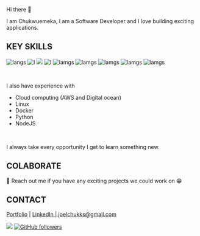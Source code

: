 Hi there 👋

I am Chukwuemeka, I am a Software Developer and I love building exciting applications.



## KEY SKILLS
![langs](https://img.shields.io/badge/Python-FFD43B?style=for-the-badge&logo=python&logoColor=darkgreen) ![l](https://img.shields.io/badge/Django-092E20?style=for-the-badge&logo=django&logoColor=green) ![](https://hit.yhype.me/github/profile?user_id=47852925) ![l](https://img.shields.io/badge/HTML5-E34F26?style=for-the-badge&logo=html5&logoColor=white) ![lamgs](https://img.shields.io/badge/JavaScript-F7DF1E?style=for-the-badge&logo=javascript&logoColor=black) ![lamgs](https://img.shields.io/badge/heroku-092E20?style=for-the-badge&logo=heroku&logoColor=green) ![lamgs](https://img.shields.io/badge/MySQL-00000F?style=for-the-badge&logo=mysql&logoColor=white) ![lamgs](https://img.shields.io/badge/PostgreSQL-316192?style=for-the-badge&logo=postgresql&logoColor=white) ![lamgs](https://img.shields.io/badge/Heroku-430098?style=for-the-badge&logo=heroku&logoColor=white)

<br>

I also have experience with

<ul>
  <li> Cloud computing (AWS and Digital ocean) </li>
  <li> Linux </li>
  <li> Docker </li>
  <li> Python </li>
  <li> NodeJS </li>
</ul>

<br>
    
I always take every opportunity I get to learn something new.

## COLABORATE
👯 Reach out me if you have any exciting projects we could work on 😁

## CONTACT
<p>
  <a href="https://chukwuemekanwaoma.com.ng">Portfolio</a> | <a href="https://www.linkedin.com/in/joelchukks/">LinkedIn | joelchukks@gmail.com</a>
</p>

![](https://komarev.com/ghpvc/?username=your-github-joelchooks&color=brightgreen)
[![GitHub followers](https://img.shields.io/github/followers/joelchooks.svg?style=social&label=Follow&maxAge=2592000)](https://github.com/joelchooks?tab=followers)

<!-- 
<br>
<p><img align="left" src="https://github-readme-stats.vercel.app/api/top-langs/?username=josephchinedu&theme=blue-green" /></p>
<p>&nbsp;<img align="center" src="https://github-readme-stats.vercel.app/api?username=josephchinedu&show_icons=true&locale=en&theme=tokyonight" width="410" /></p>
 -->
